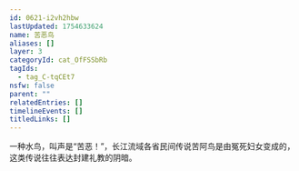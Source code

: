 ```yaml
---
id: 0621-i2vh2hbw
lastUpdated: 1754633624
name: 苦恶鸟
aliases: []
layer: 3
categoryId: cat_OfFSSbRb
tagIds:
  - tag_C-tqCEt7
nsfw: false
parent: ""
relatedEntries: []
timelineEvents: []
titledLinks: []
---
```


一种水鸟，叫声是“苦恶！”，长江流域各省民间传说苦阿鸟是由冤死妇女变成的，这类传说往往表达封建礼教的阴暗。